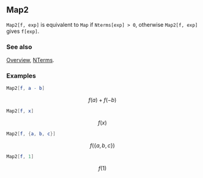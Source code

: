 ## Map2

`Map2[f, exp]` is equivalent to `Map` if `Nterms[exp] > 0`, otherwise `Map2[f, exp]` gives `f[exp]`.

### See also

[Overview](Extra/FeynCalc.md), [NTerms](NTerms.md).

### Examples

```mathematica
Map2[f, a - b]
```

$$f(a)+f(-b)$$

```mathematica
Map2[f, x]
```

$$f(x)$$

```mathematica
Map2[f, {a, b, c}]
```

$$f(\{a,b,c\})$$

```mathematica
Map2[f, 1]
```

$$f(1)$$
